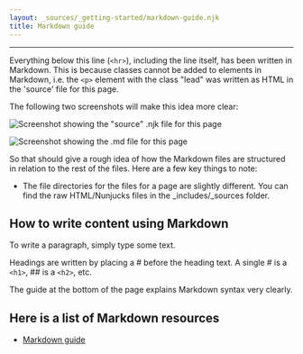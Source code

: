 ```yaml
---
layout: _sources/_getting-started/markdown-guide.njk
title: Markdown guide
---
```


---------------------------------------------------

Everything below this line (`<hr>`), including the line itself, has been written in Markdown. This is because classes cannot be added to elements in Markdown, i.e. the `<p>` element with the class "lead" was written as HTML in the 'source' file for this page. 

The following two screenshots will make this idea more clear:

![Screenshot showing the "source" .njk file for this page](/NCC-Design-System/public/img/md-guide-source.png "HTML code screenshot")

![Screenshot showing the .md file for this page](/NCC-Design-System/public/img/md-guide-md.png "Markdown code screenshot")

So that should give a rough idea of how the Markdown files are structured in relation to the rest of the files. Here are a few key things to note:

- The file directories for the files for a page are slightly different. You can find the raw HTML/Nunjucks files in the _includes/_sources folder.



## How to write content using Markdown

To write a paragraph, simply type some text.

Headings are written by placing a # before the heading text. A single # is a `<h1>`, ## is a `<h2>`, etc.

The guide at the bottom of the page explains Markdown syntax very clearly.

## Here is a list of Markdown resources

- [Markdown guide](https://www.markdownguide.org/basic-syntax/)
